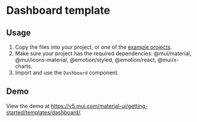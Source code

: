 # Dashboard template

## Usage

<!-- #default-branch-switch -->

1. Copy the files into your project, or one of the [example projects](https://github.com/mui/material-ui/tree/master/examples).
2. Make sure your project has the required dependencies: @mui/material, @mui/icons-material, @emotion/styled, @emotion/react, @mui/x-charts.
3. Import and use the `Dashboard` component.

## Demo

<!-- #default-branch-switch -->

View the demo at https://v5.mui.com/material-ui/getting-started/templates/dashboard/.
